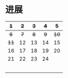 # 进展

| ~~1~~    | ~~2~~ | ~~3~~ | ~~4~~ | ~~5~~ |
| :----: | :----: | :----: | :----: | :----: |
| ~~6~~ | ~~7~~ | ~~8~~ | ~~9~~ | ~~10~~ |
| ~~11~~ | 12   | 13   | 14   | 15   |
| 16   | 17   | 18   | 19   | 20   |
| 21   | 22   | 23   | 24   |    |
|      |      |      |      |      |
|      |      |      |      |      |
|      |      |      |      |      |
|      |      |      |      |      |
|      |      |      |      |      |




